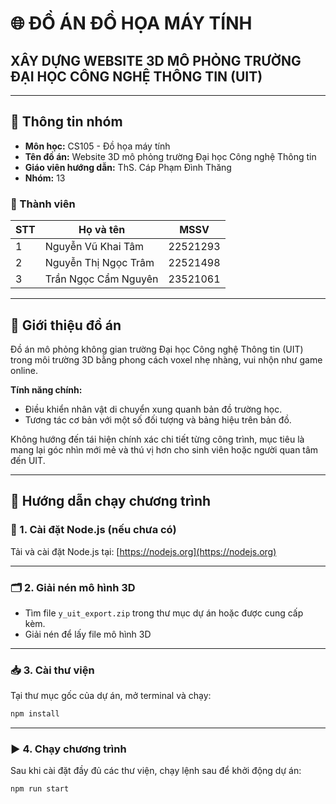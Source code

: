 # 🌐 ĐỒ ÁN ĐỒ HỌA MÁY TÍNH  
## **XÂY DỰNG WEBSITE 3D MÔ PHỎNG TRƯỜNG ĐẠI HỌC CÔNG NGHỆ THÔNG TIN (UIT)**

---

## 👥 Thông tin nhóm

- **Môn học:** CS105 - Đồ họa máy tính  
- **Tên đồ án:** Website 3D mô phỏng trường Đại học Công nghệ Thông tin  
- **Giáo viên hướng dẫn:** ThS. Cáp Phạm Đình Thăng  
- **Nhóm:** 13

### 🔹 Thành viên

| STT | Họ và tên            | MSSV              |
|-----|----------------------|-------------------|
| 1   | Nguyễn Vũ Khai Tâm   | 22521293           | 
| 2   | Nguyễn Thị Ngọc Trâm | 22521498           |        
| 3   | Trần Ngọc Cẩm Nguyên | 23521061          |

---

## 📌 Giới thiệu đồ án

Đồ án mô phỏng không gian trường Đại học Công nghệ Thông tin (UIT) trong môi trường 3D bằng phong cách voxel nhẹ nhàng, vui nhộn như game online.

**Tính năng chính:**
- Điều khiển nhân vật di chuyển xung quanh bản đồ trường học.
- Tương tác cơ bản với một số đối tượng và bảng hiệu trên bản đồ.

Không hướng đến tái hiện chính xác chi tiết từng công trình, mục tiêu là mang lại góc nhìn mới mẻ và thú vị hơn cho sinh viên hoặc người quan tâm đến UIT.

---

## 🚀 Hướng dẫn chạy chương trình

### 🔧 1. Cài đặt Node.js (nếu chưa có)

Tải và cài đặt Node.js tại: [https://nodejs.org](https://nodejs.org)

---

### 🗂️ 2. Giải nén mô hình 3D

- Tìm file `y_uit_export.zip` trong thư mục dự án hoặc được cung cấp kèm.
- Giải nén để lấy file mô hình 3D

---

### 📥 3. Cài thư viện

Tại thư mục gốc của dự án, mở terminal và chạy:

```bash
npm install

```
---
### ▶️ 4. Chạy chương trình

Sau khi cài đặt đầy đủ các thư viện, chạy lệnh sau để khởi động dự án:

```bash
npm run start

